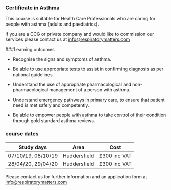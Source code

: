 ### Certificate in Asthma

This course is suitable for Health Care Professionals who are caring for people with asthma (adults and paediatrics).

If you are a CCG or private company and would like to commission our services please contact us at info@respiratorymatters.com

###Learning outcomes

* Recognise the signs and symptoms of asthma.

* Be able to use appropriate tests to assist in confirming diagnosis as per national guidelines.

* Understand the use of appropriate pharmacological and non-pharmacological management of a person with asthma.

* Understand emergency pathways in primary care, to ensure that patient need is met safely and competently.

* Be able to empower people with asthma to take control of their condition through gold standard asthma reviews.

### course dates

|Study days         |	Area          | Cost        |
|-------------------|---------------|-------------|
| 07/10/19, 08/10/19| Huddersfield  | £300 inc VAT|
| 28/04/20, 29/04/20| Huddersfield  | £300 inc VAT|


Please contact us for further information and an application form at info@respiratorymatters.com
